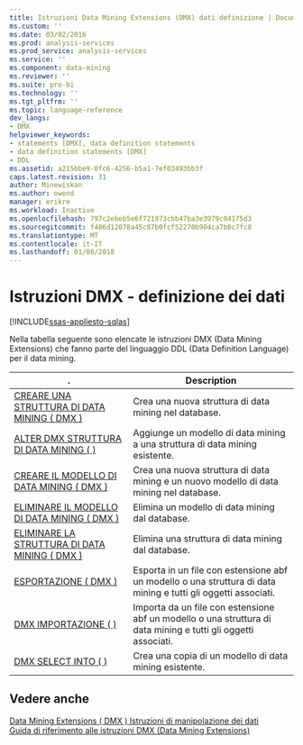 ```yaml
---
title: Istruzioni Data Mining Extensions (DMX) dati definizione | Documenti Microsoft
ms.custom: ''
ms.date: 03/02/2016
ms.prod: analysis-services
ms.prod_service: analysis-services
ms.service: ''
ms.component: data-mining
ms.reviewer: ''
ms.suite: pro-bi
ms.technology: ''
ms.tgt_pltfrm: ''
ms.topic: language-reference
dev_langs:
- DMX
helpviewer_keywords:
- statements [DMX], data definition statements
- data definition statements [DMX]
- DDL
ms.assetid: a215bbe9-0fc6-4256-b5a1-7ef03493bb3f
caps.latest.revision: 31
author: Minewiskan
ms.author: owend
manager: erikre
ms.workload: Inactive
ms.openlocfilehash: 797c2ebeb5e6f721973cbb47ba3e3979c04175d3
ms.sourcegitcommit: f486d12078a45c87b0fcf52270b904ca7b0c7fc8
ms.translationtype: MT
ms.contentlocale: it-IT
ms.lasthandoff: 01/08/2018
---
```

# <a name="dmx-statements---data-definition"></a>Istruzioni DMX - definizione dei dati 
[!INCLUDE[ssas-appliesto-sqlas](../includes/ssas-appliesto-sqlas.md)]

  Nella tabella seguente sono elencate le istruzioni DMX (Data Mining Extensions) che fanno parte del linguaggio DDL (Data Definition Language) per il data mining.  
  
|.|Description|  
|---------------|-----------------|  
|[CREARE UNA STRUTTURA DI DATA MINING &#40; DMX &#41;](../dmx/create-mining-structure-dmx.md)|Crea una nuova struttura di data mining nel database.|  
|[ALTER DMX STRUTTURA DI DATA MINING &#40; &#41;](../dmx/alter-mining-structure-dmx.md)|Aggiunge un modello di data mining a una struttura di data mining esistente.|  
|[CREARE IL MODELLO DI DATA MINING &#40; DMX &#41;](../dmx/create-mining-model-dmx.md)|Crea una nuova struttura di data mining e un nuovo modello di data mining nel database.|  
|[ELIMINARE IL MODELLO DI DATA MINING &#40; DMX &#41;](../dmx/drop-mining-model-dmx.md)|Elimina un modello di data mining dal database.|  
|[ELIMINARE LA STRUTTURA DI DATA MINING &#40; DMX &#41;](../dmx/drop-mining-structure-dmx.md)|Elimina una struttura di data mining dal database.|  
|[ESPORTAZIONE &#40; DMX &#41;](../dmx/export-dmx.md)|Esporta in un file con estensione abf un modello o una struttura di data mining e tutti gli oggetti associati.|  
|[DMX IMPORTAZIONE &#40; &#41;](../dmx/import-dmx.md)|Importa da un file con estensione abf un modello o una struttura di data mining e tutti gli oggetti associati.|  
|[DMX SELECT INTO &#40; &#41;](../dmx/select-into-dmx.md)|Crea una copia di un modello di data mining esistente.|  
  
## <a name="see-also"></a>Vedere anche  
 [Data Mining Extensions &#40; DMX &#41; Istruzioni di manipolazione dei dati](../dmx/dmx-statements-data-manipulation.md)   
 [Guida di riferimento alle istruzioni DMX &#40;Data Mining Extensions&#41;](../dmx/data-mining-extensions-dmx-statements.md)  
  
  
